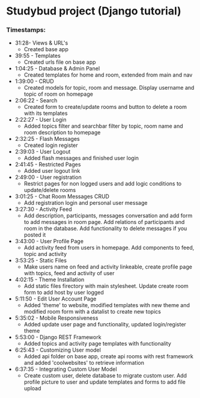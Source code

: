 # Studybud project (Django tutorial)

### Timestamps:
- 31:28- Views & URL's
    - Created base app
- 39:55 - Templates
    - Created urls file on base app
- 1:04:25 - Database & Admin Panel
    - Created templates for home and room, extended from main and nav
- 1:39:00 - CRUD
    - Created models for topic, room and message. Display username and topic of room on homepage
- 2:06:22 - Search
    - Created form to create/update rooms and button to delete a room with its templates
- 2:22:27 - User Login
    - Added topics filter and searchbar filter by topic, room name and room description to homepage
- 2:32:25 - Flash Messages
    - Created login register
- 2:39:03 - User Logout
    - Added flash messages and finished user login
- 2:41:45 - Restricted Pages
    - Added user logout link
- 2:49:00 - User registration
    - Restrict pages for non logged users and add logic conditions to update/delete rooms
- 3:01:25 -  Chat Room Messages CRUD
    - Add registration login and personal user message
- 3:27:30 - Activity Feed
    - Add description, participants, messages conversation and add form to add messages in room page. Add relations of participants and room in the database. Add functionality to delete messages if you posted it
- 3:43:00 - User Profile Page
    - Add activity feed from users in homepage. Add components to feed, topic and activity
- 3:53:25 - Static Files
    - Make users name on feed and activity linkeable, create profile page with topics, feed and activity of user
- 4:02:15 - Theme Installation
    - Add static files firectory with main stylesheet. Update create room form to add host by user logged
- 5:11:50 - Edit User Account Page
    - Added 'theme' to website, modified templates with new theme and modified room form with a datalist to create new topics
- 5:35:02 - Mobile Responsiveness
    - Added update user page and functionality, updated login/register theme
- 5:53:00 - Django REST Framework
    - Added topics and activity page templates with functionality
- 6:25:43 - Customizing User model
    - Added api folder on base app, create api rooms with rest framework and added 'coolwebsites' to retrieve information
- 6:37:35 - Integrating Custom User Model
    - Create custom user, delete database to migrate custom user. Add profile picture to user and update templates and forms to add file upload